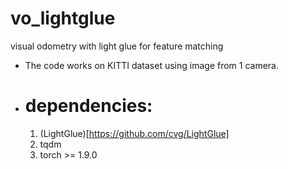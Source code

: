 # vo_lightglue
visual odometry with light glue for feature matching
* The code works on KITTI dataset using image from 1 camera.
* # dependencies: #
  1. (LightGlue)[https://github.com/cvg/LightGlue]
  2. tqdm
  3. torch >= 1.9.0  

